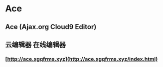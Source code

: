 # Ace 

## Ace (Ajax.org Cloud9 Editor)  

## 云编辑器 在线编辑器

### [http://ace.xgqfrms.xyz](http://ace.xgqfrms.xyz/index.html)
